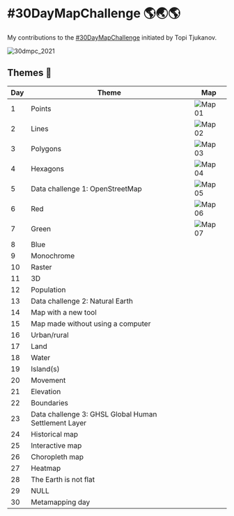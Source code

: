 # #30DayMapChallenge 🌎🌏🌎

My contributions to the [#30DayMapChallenge](https://twitter.com/tjukanov/status/1443868144905428992) initiated by Topi Tjukanov.

![30dmpc_2021](https://user-images.githubusercontent.com/21320677/140099900-6ce33bf2-b222-483f-a0fb-6af1c72ed080.png)



## Themes 📆

| **Day** | **Theme** | **Map** |
| --- | --- | --- |
| 1 | Points | ![Map 01](https://user-images.githubusercontent.com/21320677/139735196-746a401b-6575-4cf0-b3f5-156390d2a654.jpg) |
| 2 | Lines | ![Map 02](https://user-images.githubusercontent.com/21320677/139955738-c1ced475-0bee-4b3f-903b-9e10aef08a0c.jpg) |
| 3 | Polygons | ![Map 03](https://user-images.githubusercontent.com/21320677/140261186-a0316cff-ab26-4e10-aa32-83ce5d389e37.jpg) |
| 4 | Hexagons | ![Map 04](https://user-images.githubusercontent.com/21320677/140595684-de2cc250-51ac-4f3f-811c-00a4f49b4abf.jpg) |
| 5 | Data challenge 1: OpenStreetMap |![Map 05](https://user-images.githubusercontent.com/21320677/140566291-71012cd7-0416-422b-b681-155fba88bcae.jpg) |
| 6 | Red |![Map 06](https://user-images.githubusercontent.com/21320677/141384166-c95c229e-3924-44c0-a35f-75b2c9af6e2f.jpg) |
| 7 | Green |![Map 07](https://user-images.githubusercontent.com/21320677/141387037-ad9de94f-b3de-4860-b56c-d951796b9bbc.jpg) |
| 8 | Blue |
| 9 | Monochrome |
| 10 | Raster |
| 11 | 3D |
| 12 | Population |
| 13 | Data challenge 2: Natural Earth |
| 14 | Map with a new tool	|
| 15 | Map made without using a computer	|
| 16 | Urban/rural	|
| 17 | Land |
| 18 | Water |
| 19 | Island(s)	|
| 20 | Movement |
| 21 | Elevation |
| 22 | Boundaries |
| 23 | Data challenge 3: GHSL Global Human Settlement Layer	|
| 24 | Historical map	|
| 25 | Interactive map	|
| 26 | Choropleth map	|
| 27 | Heatmap |
| 28 | The Earth is not flat	|
| 29 | NULL |
| 30 | Metamapping day	|
